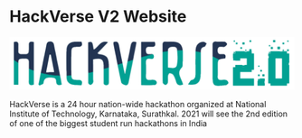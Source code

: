 # HackVerse V2 Website

<img src="/img/logo_long.png" alt="HackVerse 2.0">

HackVerse is a 24 hour nation-wide hackathon organized at National Institute of Technology, Karnataka, Surathkal. 2021 will see the 2nd edition of one of the biggest student run hackathons in India
